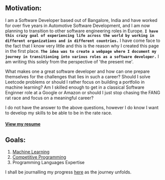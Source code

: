 ## Motivation:
I am a Software Developer based out of Bangalore, India and have worked for over five years in Automotive Software Development, and I am now planning to transition to other software engineering roles in Europe. **```I have this crazy goal of experiencing life across the world by working in different organizations and in different countries.```** I have come face to the fact that I know very little and this is the reason why I created this page in the first place. **```The idea was to create a webpage where I document my journey in transitioning into various roles as a software developer.```** I am writing this solely from the perspective of 'the present me'.

What makes one a great software developer and how can one prepare themselves for the challenges that lies in such a career? Should I solve Leetcode problems or should I rather focus on building a portfolio in machine learning? Am I skilled enough to get in a classical Software Enginner role at a Google or Amazon or should I just stop chasing the FANG rat race and focus on a meaningful career? 

I do not have the answer to the above questions, however I do know I want to develop my skills to be able to be in the rate race.
#### [View my resume](Ishan_RoyChowdhury.pdf)

## Goals:
1. [Machine Learning](https://github.com/IshanRoyChowdhury/MachineLearning)
2. [Competitive Programming](https://github.com/IshanRoyChowdhury/Data-Structure-and-Algorithms)
3. Programming Languages Expertise

  I shall be journalling my progress [here](journal/master.md) as the journey unfolds.






